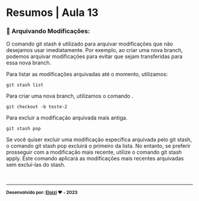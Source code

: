 # Resumos | Aula 13

### 📁 Arquivando Modificações:

O comando git stash é utilizado para arquivar modificações que não desejamos usar imediatamente. Por exemplo, ao criar uma nova branch, podemos arquivar modificações para evitar que sejam transferidas para essa nova branch.

Para listar as modificações arquivadas até o momento, utilizamos:

```
git stash list
```

Para criar uma nova branch, utilizamos o comando .

```
git checkout -b teste-2
```


Para excluir a modificação arquivada mais antiga.
```
git stash pop
```

Se você quiser excluir uma modificação específica arquivada pelo git stash, o comando git stash pop excluirá o primeiro da lista. No entanto, se preferir prosseguir com a modificação mais recente, utilize o comando git stash apply. Este comando aplicará as modificações mais recentes arquivadas sem excluí-las do stash.


<br>

---

<sub><b>Desenvolvido por: [Eloizi](https://github.com/Eloizi/gitHub-DIO) ❤️ - 2023</b></sub></a>





